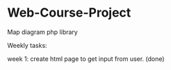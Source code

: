 # Web-Course-Project

Map diagram php library


Weekly tasks:

week 1: create html page to get input from user. (done)
